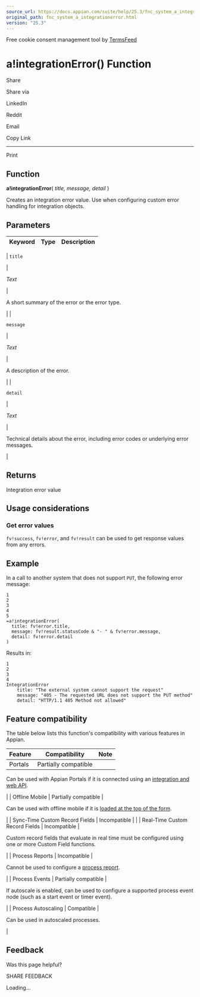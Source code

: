 ```yaml
---
source_url: https://docs.appian.com/suite/help/25.3/fnc_system_a_integrationerror.html
original_path: fnc_system_a_integrationerror.html
version: "25.3"
---
```


Free cookie consent management tool by [TermsFeed](https://www.termsfeed.com/)

# a!integrationError() Function

Share

Share via

LinkedIn

Reddit

Email

Copy Link

* * *

Print

## Function

**a!integrationError**( _title, message, detail_ )

Creates an integration error value. Use when configuring custom error handling for integration objects.

## Parameters

| Keyword | Type | Description |
| --- | --- | --- |
|
`title`

 |

_Text_

 |

A short summary of the error or the error type.

 |
|

`message`

 |

_Text_

 |

A description of the error.

 |
|

`detail`

 |

_Text_

 |

Technical details about the error, including error codes or underlying error messages.

 |

## Returns

Integration error value

## Usage considerations

### Get error values

`fv!success`, `fv!error`, and `fv!result` can be used to get response values from any errors.

## Example

In a call to another system that does not support `PUT`, the following error message:

```
1
2
3
4
5
=a!integrationError(
  title: fv!error.title,
  message: fv!result.statusCode & "- " & fv!error.message,
  detail: fv!error.detail
)
```

Results in:

```
1
2
3
4
IntegrationError
    title: "The external system cannot support the request"
    message: "405 - The requested URL does not support the PUT method"
    detail: "HTTP/1.1 405 Method not allowed"
```

## Feature compatibility

The table below lists this function's compatibility with various features in Appian.

| Feature | Compatibility | Note |
| --- | --- | --- |
| Portals | Partially compatible |
Can be used with Appian Portals if it is connected using an [integration and web API](portals-design.html#using-partially-compatible-functions-and-objects-in-a-portal).

 |
| Offline Mobile | Partially compatible |

Can be used with offline mobile if it is [loaded at the top of the form](offline-mobile-design-best-practices.html#working-with-partially-compatible-functions).

 |
| Sync-Time Custom Record Fields | Incompatible |  |
| Real-Time Custom Record Fields | Incompatible |

Custom record fields that evaluate in real time must be configured using one or more Custom Field functions.

 |
| Process Reports | Incompatible |

Cannot be used to configure a [process report](Process_Reports.html).

 |
| Process Events | Partially compatible |

If autoscale is enabled, can be used to configure a supported process event node (such as a start event or timer event).

 |
| Process Autoscaling | Compatible |

Can be used in autoscaled processes.

 |

## Feedback

Was this page helpful?

SHARE FEEDBACK

Loading...